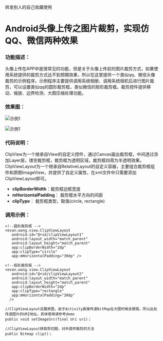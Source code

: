 转发别人的自己收藏使用

# Android头像上传之图片裁剪，实现仿QQ、微信两种效果
###  
### 功能描述：
  头像上传在APP中是很常见的功能，但是关于头像上传前的图片裁剪方式，如果使用系统提供的裁剪方式达不到预期效果，所以在这里提供一个类似qq、微信头像裁剪的示例程序。示例程序主要提供调用系统相册、调用系统相机后进行图片裁剪，可以设置类似qq的圆形裁剪框，类似微信的矩形裁剪框。裁剪控件提供移动、缩放、边界检测、大图压缩处理功能。

### 效果图：
![示例1](https://github.com/wsy858/AndroidHeadImageCliper/blob/master/pic/demo1.gif)  


![示例1](https://github.com/wsy858/AndroidHeadImageCliper/blob/master/pic/demo2.gif)

### 代码说明：
   ClipView为一个继承自View的自定义控件，通过Canvas画出裁剪框，中间透过添加Layer层，镂空裁剪框，裁剪框为透明区域，裁剪框四周为半透明效果。ClipViewLayout为一个继承自RelativeLayout的自定义容器，主要组合裁剪框组件和原图ImageView，并提供了自定义属性，在xml文件中只需要添加ClipViewLayout即可。

- **clipBorderWidth**：裁剪框边框宽度
- **mHorizontalPadding**： 裁剪框水平方向的间距
- **clipType**： 裁剪框类型，取值(circle, rectangle)

### 调用示例：
    <!--圆形裁剪框 -->
    <evan.wang.view.ClipViewLayout
       android:id="@+id/clipViewLayout1"
       android:layout_width="match_parent"
       android:layout_height="match_parent"
       app:clipBorderWidth="2dp"
       app:clipType="circle"
       app:mHorizontalPadding="30dp" />
    
    <!--矩形裁剪框 -->
    <evan.wang.view.ClipViewLayout
       android:id="@+id/clipViewLayout2"
       android:layout_width="match_parent"
       android:layout_height="match_parent"
       app:clipBorderWidth="2dp"
       app:clipType="rectangle"
       app:mHorizontalPadding="30dp"
      />
    
    //ClipViewLayout设置原图，由于Activity直接传递BitMap在大图时候会报错，所以此处传递图片的URI地址，具体使用请参考demo 
    public void setImageSrc(final Uri uri)；

    //ClipViewLayout获取剪切图，对外提供裁剪的方法
    public Bitmap clip()；


